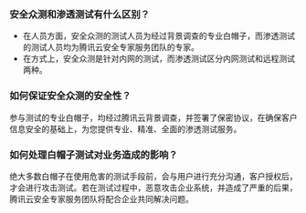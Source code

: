 ### 安全众测和渗透测试有什么区别？
- 在人员方面，安全众测的测试人员为经过背景调查的专业白帽子，而渗透测试的测试人员均为腾讯云安全专家服务团队的专家。
- 在方式上，安全众测是针对内网的测试，而渗透测试区分内网测试和远程测试两种。

### 如何保证安全众测的安全性？
参与测试的专业白帽子，均经过腾讯云背景调查，并签署了保密协议，在确保客户信息安全的基础上，为您提供专业、精准、全面的渗透测试服务。

### 如何处理白帽子测试对业务造成的影响？
绝大多数白帽子在使用危害的测试手段前，会与用户进行充分沟通，客户授权后，才会进行攻击测试。若在测试过程中，恶意攻击企业系统，并造成了严重的后果，腾讯云安全专家服务团队将配合企业共同解决问题。
